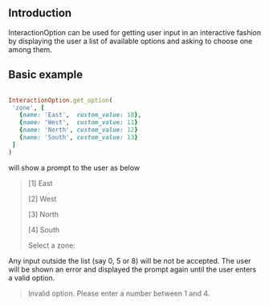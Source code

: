 ## Introduction
InteractionOption can be used for getting user input in an interactive fashion by displaying the user a list of available options and asking to choose one among them.

## Basic example

```ruby

InteractionOption.get_option(
 'zone', [
   {name: 'East',  custom_value: 10},
   {name: 'West',  custom_value: 11}
   {name: 'North', custom_value: 12}
   {name: 'South', custom_value: 13}
 ]
)
```

will show a prompt to the user as below

> [1] East
> 
> [2] West
> 
> [3] North
> 
> [4] South
> 
> Select a zone: <user input>

Any input outside the list (say 0, 5 or 8) will be not be accepted. The user will be shown an error and displayed the
prompt again until the user enters a valid option.

> Invalid option. Please enter a number between 1 and 4.